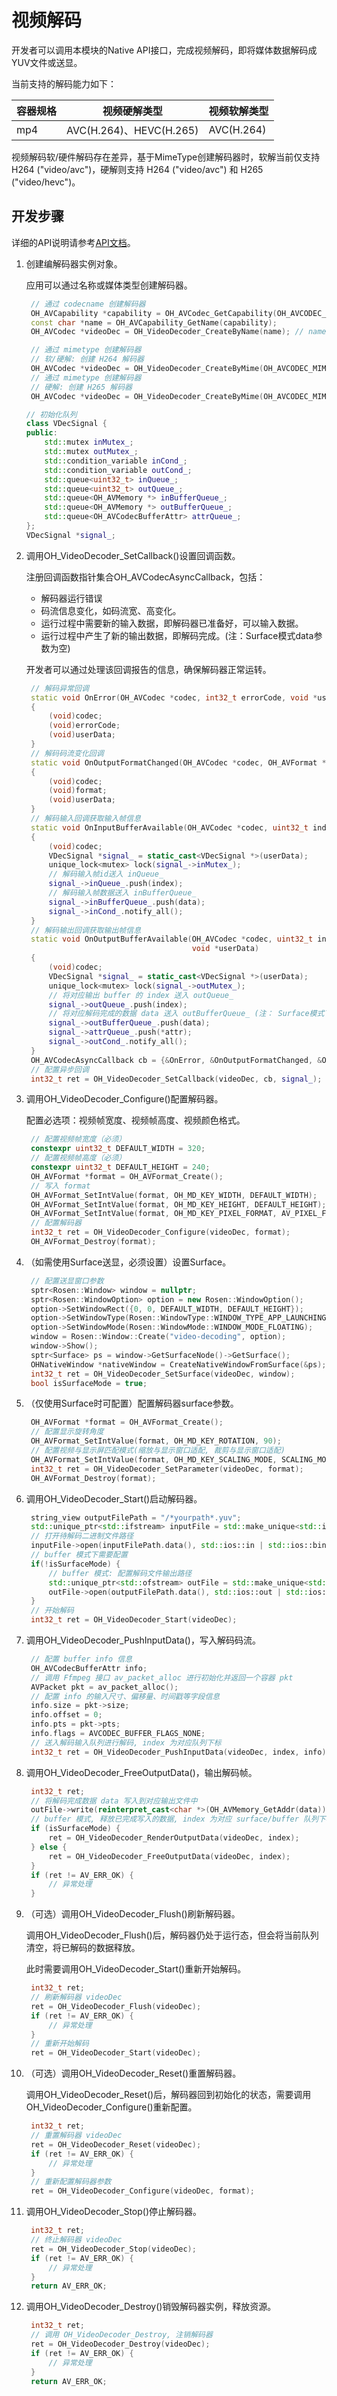 # 视频解码

开发者可以调用本模块的Native API接口，完成视频解码，即将媒体数据解码成YUV文件或送显。

当前支持的解码能力如下：

| 容器规格 | 视频硬解类型       | 视频软解类型   |
| -------- | --------------------- | ---------------- |
| mp4      | AVC(H.264)、HEVC(H.265) |AVC(H.264) |


视频解码软/硬件解码存在差异，基于MimeType创建解码器时，软解当前仅支持 H264 ("video/avc")，硬解则支持 H264 ("video/avc") 和 H265 ("video/hevc")。

## 开发步骤

详细的API说明请参考[API文档](../reference/native-apis/_video_decoder.md)。

1. 创建编解码器实例对象。
   
   应用可以通过名称或媒体类型创建解码器。

   ``` c++
    // 通过 codecname 创建解码器
    OH_AVCapability *capability = OH_AVCodec_GetCapability(OH_AVCODEC_MIMETYPE_VIDEO_AVC, false);
    const char *name = OH_AVCapability_GetName(capability);
    OH_AVCodec *videoDec = OH_VideoDecoder_CreateByName(name); // name:"OH.Media.Codec.Decoder.Video.AVC"
   ```
   ```c++
    // 通过 mimetype 创建解码器
    // 软/硬解: 创建 H264 解码器
    OH_AVCodec *videoDec = OH_VideoDecoder_CreateByMime(OH_AVCODEC_MIMETYPE_VIDEO_AVC);
    // 通过 mimetype 创建解码器
    // 硬解: 创建 H265 解码器
    OH_AVCodec *videoDec = OH_VideoDecoder_CreateByMime(OH_AVCODEC_MIMETYPE_VIDEO_HEVC);
   ```
   ``` c++
   // 初始化队列
   class VDecSignal {
   public:
       std::mutex inMutex_;
       std::mutex outMutex_;
       std::condition_variable inCond_;
       std::condition_variable outCond_;
       std::queue<uint32_t> inQueue_;
       std::queue<uint32_t> outQueue_;
       std::queue<OH_AVMemory *> inBufferQueue_;
       std::queue<OH_AVMemory *> outBufferQueue_;
       std::queue<OH_AVCodecBufferAttr> attrQueue_;
   };
   VDecSignal *signal_;
   ```

2. 调用OH_VideoDecoder_SetCallback()设置回调函数。

   注册回调函数指针集合OH_AVCodecAsyncCallback，包括：

   - 解码器运行错误
   - 码流信息变化，如码流宽、高变化。
   - 运行过程中需要新的输入数据，即解码器已准备好，可以输入数据。
   - 运行过程中产生了新的输出数据，即解码完成。(注：Surface模式data参数为空)

   开发者可以通过处理该回调报告的信息，确保解码器正常运转。

   ``` c++
    // 解码异常回调
    static void OnError(OH_AVCodec *codec, int32_t errorCode, void *userData)
    {
        (void)codec;
        (void)errorCode;
        (void)userData;
    }
    // 解码码流变化回调
    static void OnOutputFormatChanged(OH_AVCodec *codec, OH_AVFormat *format, void *userData)
    {
        (void)codec;
        (void)format;
        (void)userData;
    }
    // 解码输入回调获取输入帧信息
    static void OnInputBufferAvailable(OH_AVCodec *codec, uint32_t index, OH_AVMemory *data, void *userData)
    {
        (void)codec;
        VDecSignal *signal_ = static_cast<VDecSignal *>(userData);
        unique_lock<mutex> lock(signal_->inMutex_);
        // 解码输入帧id送入 inQueue_
        signal_->inQueue_.push(index);
        // 解码输入帧数据送入 inBufferQueue_
        signal_->inBufferQueue_.push(data);
        signal_->inCond_.notify_all();
    }
    // 解码输出回调获取输出帧信息
    static void OnOutputBufferAvailable(OH_AVCodec *codec, uint32_t index, OH_AVMemory *data, OH_AVCodecBufferAttr *attr,
                                        void *userData)
    {
        (void)codec;
        VDecSignal *signal_ = static_cast<VDecSignal *>(userData);
        unique_lock<mutex> lock(signal_->outMutex_);
        // 将对应输出 buffer 的 index 送入 outQueue_
        signal_->outQueue_.push(index);
        // 将对应解码完成的数据 data 送入 outBufferQueue_ (注： Surface模式下data为空)
        signal_->outBufferQueue_.push(data);
        signal_->attrQueue_.push(*attr);
        signal_->outCond_.notify_all();
    }
    OH_AVCodecAsyncCallback cb = {&OnError, &OnOutputFormatChanged, &OnInputBufferAvailable, &OnOutputBufferAvailable};
    // 配置异步回调
    int32_t ret = OH_VideoDecoder_SetCallback(videoDec, cb, signal_);
   ```

3. 调用OH_VideoDecoder_Configure()配置解码器。

   配置必选项：视频帧宽度、视频帧高度、视频颜色格式。

   ``` c++
    // 配置视频帧宽度（必须）
    constexpr uint32_t DEFAULT_WIDTH = 320; 
    // 配置视频帧高度（必须）
    constexpr uint32_t DEFAULT_HEIGHT = 240;
    OH_AVFormat *format = OH_AVFormat_Create();
    // 写入 format
    OH_AVFormat_SetIntValue(format, OH_MD_KEY_WIDTH, DEFAULT_WIDTH);
    OH_AVFormat_SetIntValue(format, OH_MD_KEY_HEIGHT, DEFAULT_HEIGHT);
    OH_AVFormat_SetIntValue(format, OH_MD_KEY_PIXEL_FORMAT, AV_PIXEL_FORMAT_NV21);
    // 配置解码器
    int32_t ret = OH_VideoDecoder_Configure(videoDec, format);
    OH_AVFormat_Destroy(format);
   ```

4. （如需使用Surface送显，必须设置）设置Surface。
   
   ``` c++
    // 配置送显窗口参数
    sptr<Rosen::Window> window = nullptr;
    sptr<Rosen::WindowOption> option = new Rosen::WindowOption();
    option->SetWindowRect({0, 0, DEFAULT_WIDTH, DEFAULT_HEIGHT});
    option->SetWindowType(Rosen::WindowType::WINDOW_TYPE_APP_LAUNCHING);
    option->SetWindowMode(Rosen::WindowMode::WINDOW_MODE_FLOATING);
    window = Rosen::Window::Create("video-decoding", option);
    window->Show();
    sptr<Surface> ps = window->GetSurfaceNode()->GetSurface();
    OHNativeWindow *nativeWindow = CreateNativeWindowFromSurface(&ps);
    int32_t ret = OH_VideoDecoder_SetSurface(videoDec, window);
    bool isSurfaceMode = true;
   ```  

5. （仅使用Surface时可配置）配置解码器surface参数。
   
   ``` c++
    OH_AVFormat *format = OH_AVFormat_Create();
    // 配置显示旋转角度
    OH_AVFormat_SetIntValue(format, OH_MD_KEY_ROTATION, 90);
    // 配置视频与显示屏匹配模式(缩放与显示窗口适配, 裁剪与显示窗口适配)
    OH_AVFormat_SetIntValue(format, OH_MD_KEY_SCALING_MODE, SCALING_MODE_SCALE_CROP);
    int32_t ret = OH_VideoDecoder_SetParameter(videoDec, format);
    OH_AVFormat_Destroy(format);
   ``` 

6. 调用OH_VideoDecoder_Start()启动解码器。

   ``` c++
    string_view outputFilePath = "/*yourpath*.yuv";
    std::unique_ptr<std::ifstream> inputFile = std::make_unique<std::ifstream>();
    // 打开待解码二进制文件路径
    inputFile->open(inputFilePath.data(), std::ios::in | std::ios::binary); 
    // buffer 模式下需要配置
    if(!isSurfaceMode) {
        // buffer 模式: 配置解码文件输出路径
        std::unique_ptr<std::ofstream> outFile = std::make_unique<std::ofstream>();
        outFile->open(outputFilePath.data(), std::ios::out | std::ios::binary);
    }
    // 开始解码
    int32_t ret = OH_VideoDecoder_Start(videoDec);
   ```

7. 调用OH_VideoDecoder_PushInputData()，写入解码码流。

   ``` c++
    // 配置 buffer info 信息
    OH_AVCodecBufferAttr info;
    // 调用 Ffmpeg 接口 av_packet_alloc 进行初始化并返回一个容器 pkt
    AVPacket pkt = av_packet_alloc();
    // 配置 info 的输入尺寸、偏移量、时间戳等字段信息
    info.size = pkt->size;
    info.offset = 0;
    info.pts = pkt->pts;
    info.flags = AVCODEC_BUFFER_FLAGS_NONE;
    // 送入解码输入队列进行解码, index 为对应队列下标
    int32_t ret = OH_VideoDecoder_PushInputData(videoDec, index, info);
   ```

8. 调用OH_VideoDecoder_FreeOutputData()，输出解码帧。

   ``` c++
    int32_t ret;
    // 将解码完成数据 data 写入到对应输出文件中
    outFile->write(reinterpret_cast<char *>(OH_AVMemory_GetAddr(data)), data.size);
    // buffer 模式, 释放已完成写入的数据, index 为对应 surface/buffer 队列下标
    if (isSurfaceMode) {
        ret = OH_VideoDecoder_RenderOutputData(videoDec, index);
    } else {
        ret = OH_VideoDecoder_FreeOutputData(videoDec, index);
    }
    if (ret != AV_ERR_OK) {
        // 异常处理
    }
   ```

9. （可选）调用OH_VideoDecoder_Flush()刷新解码器。
   
   调用OH_VideoDecoder_Flush()后，解码器仍处于运行态，但会将当前队列清空，将已解码的数据释放。
    
   此时需要调用OH_VideoDecoder_Start()重新开始解码。

   ``` c++
    int32_t ret;
    // 刷新解码器 videoDec
    ret = OH_VideoDecoder_Flush(videoDec);
    if (ret != AV_ERR_OK) {
        // 异常处理
    }
    // 重新开始解码
    ret = OH_VideoDecoder_Start(videoDec);
   ```

10. （可选）调用OH_VideoDecoder_Reset()重置解码器。
    
    调用OH_VideoDecoder_Reset()后，解码器回到初始化的状态，需要调用OH_VideoDecoder_Configure()重新配置。

    ``` c++
     int32_t ret;
     // 重置解码器 videoDec
     ret = OH_VideoDecoder_Reset(videoDec);
     if (ret != AV_ERR_OK) {
         // 异常处理
     }
     // 重新配置解码器参数
     ret = OH_VideoDecoder_Configure(videoDec, format);
    ```

11. 调用OH_VideoDecoder_Stop()停止解码器。
    
    ``` c++
     int32_t ret;
     // 终止解码器 videoDec
     ret = OH_VideoDecoder_Stop(videoDec);
     if (ret != AV_ERR_OK) {
         // 异常处理
     }
     return AV_ERR_OK;
    ```

12. 调用OH_VideoDecoder_Destroy()销毁解码器实例，释放资源。

    ``` c++
     int32_t ret;
     // 调用 OH_VideoDecoder_Destroy, 注销解码器
     ret = OH_VideoDecoder_Destroy(videoDec);
     if (ret != AV_ERR_OK) {
         // 异常处理
     }
     return AV_ERR_OK;
    ```

